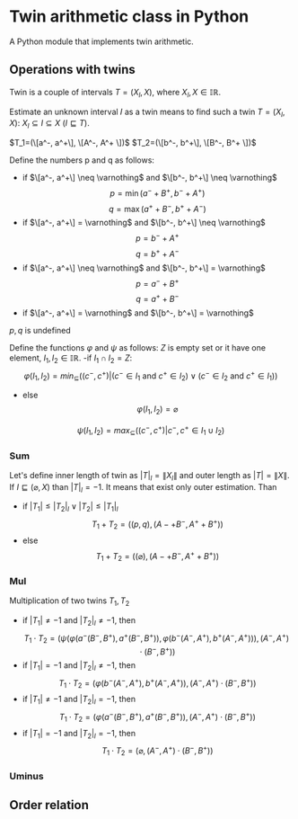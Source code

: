 # Twin arithmetic class in Python
A Python module that implements twin arithmetic.
## Operations with twins
Twin is a couple of intervals $T=(X_l,X)$, where $X_l,X \in \mathbb{IR}$.

Estimate an unknown interval 𝐼 as a twin means to find such a twin $T=(X_l,X)$: $X_l \subseteq I \subseteq X$ ($I \sqsubseteq T$).

$T_1=(\[a^-, a^+\], \[A^-, A^+ \])$
$T_2=(\[b^-, b^+\], \[B^-, B^+ \])$

Define the numbers p and q as follows:
- if $\[a^-, a^+\] \neq \varnothing$ and $\[b^-, b^+\] \neq \varnothing$
$$p=\min{(a^-+B^+, b^-+A^+)}$$
$$q=\max{(a^++B^-, b^++A^-)}$$
- if $\[a^-, a^+\] = \varnothing$ and $\[b^-, b^+\] \neq \varnothing$
$$p=b^-+A^+$$
$$q= b^++A^-$$
- if $\[a^-, a^+\] \neq \varnothing$ and $\[b^-, b^+\] = \varnothing$
$$p=a^-+B^+$$
$$q=a^++B^-$$
- if $\[a^-, a^+\] = \varnothing$ and $\[b^-, b^+\] = \varnothing$

$p,q$ is undefined

Define the functions $\varphi$ and $\psi$ as follows:
$Z$ is empty set or it have one element, $I_1,I_2 \in \mathbb{IR}$.
-if $I_1 \cap I_2=Z$: 
$$\varphi(I_1,I_2)= min_{\subseteq}{( (c^-,c^+) | (c^- \in I_1 \text{ and } c^+ \in I_2) \vee  (с^- \in I_2 \text{ and }  c^+ \in I_1))}$$
- else
 $$\varphi(I_1,I_2)=\varnothing$$
 
 $$\psi(I_1,I_2)=max_{\subseteq} ( (c^-,c^+) |c^-,c^+ \in I_1 \cup I_2 )$$
### Sum
Let's define inner length of twin as $|T|_l =\|X_l\|$ and outer length as $|T| =\|X\|$. 
If $I \sqsubseteq (\varnothing, X)$ than $|T|_l = -1$. It means that exist only outer estimation.
Than
- if $|T_1| \leq |T_2|_l \vee |T_2| \leq |T_1|_l$
$$T_1+T_2= ( (p,q), (A-+B^-,A^++B^+) )$$
- else
$$T_1+T_2= ((\varnothing), (A-+B^-,A^++B^+) )$$
### Mul
Multiplication of two twins $T_1,T_2$
- if $|T_1| \neq -1$ and $|T_2|_l \neq -1$, then
$$T_1 \cdot T_2 = (\psi(\varphi(a^-(B^-,B^+), a^+(B^-,B^+)),\varphi(b^- (A^-,A^+), b^+  (A^-,A^+) ) )  , (A^-, A^+)\cdot (B^-,B^+) )$$
- if $|T_1| = -1$ and $|T_2|_l \neq -1$, then
$$T_1 \cdot T_2 = ( \varphi(b^- (A^-,A^+), b^+  (A^-,A^+) ) , (A^-, A^+) \cdot (B^-,B^+) )$$
- if $|T_1| \neq -1$ and $|T_2|_l = -1$, then
$$T_1 \cdot T_2 =( \varphi(a^- (B^-,B^+), a^+   (B^-,B^+) ) , (A^-, A^+) \cdot (B^-,B^+) ) $$
- if $|T_1| = -1$ and $|T_2|_l = -1$, then
$$T_1 \cdot T_2 = (\varnothing,(A^-, A^+)\cdot (B^-,B^+) )$$

### Uminus

## Order relation

